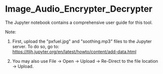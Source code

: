 # Image_Audio_Encrypter_Decrypter

The Jupyter notebook contains a comprehensive user guide for this tool.

Note:

1. First, upload the "pxfuel.jpg" and "soothing.mp3" files to the Jupyter server. To do so, go to: https://tljh.jupyter.org/en/latest/howto/content/add-data.html

2. You may also use File -> Open -> Upload -> Re-Direct to the file location -> Upload.
